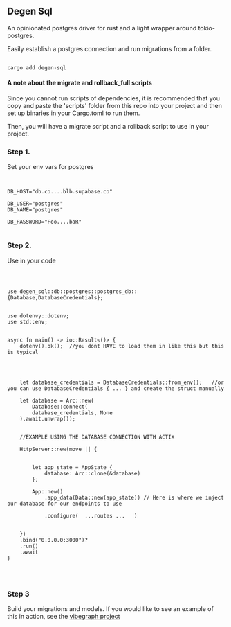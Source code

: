 ## Degen Sql 

An opinionated postgres driver for rust and a light wrapper around tokio-postgres. 

Easily establish a postgres connection and run migrations from a folder.  
 
 
 
```

cargo add degen-sql

```

 
#### A note about the migrate and rollback_full scripts 

Since you cannot run scripts of dependencies, it is recommended that you copy and paste the 'scripts' folder from this repo into your project and then set up binaries in your Cargo.toml to run them. 

Then, you will have a migrate script and a rollback script to use in your project. 




### Step 1.
Set your env vars for postgres 

```


DB_HOST="db.co....blb.supabase.co"

DB_USER="postgres"
DB_NAME="postgres"

DB_PASSWORD="Foo....baR"


```



### Step 2.
Use in your code 




```

 
 
use degen_sql::db::postgres::postgres_db::{Database,DatabaseCredentials};
  

use dotenvy::dotenv;
use std::env;
 
 
async fn main() -> io::Result<()> {
    dotenv().ok();  //you dont HAVE to load them in like this but this is typical 

   
 
   
    let database_credentials = DatabaseCredentials::from_env();   //or you can use DatabaseCredentials { ... } and create the struct manually
  
    let database = Arc::new(
        Database::connect(
        database_credentials, None
    ).await.unwrap());
      
  
    //EXAMPLE USING THE DATABASE CONNECTION WITH ACTIX 
     
    HttpServer::new(move || {
        

        let app_state = AppState {
            database: Arc::clone(&database) 
        };

        App::new()
            .app_data(Data::new(app_state)) // Here is where we inject our database for our endpoints to use 
             
            .configure(  ...routes ...   )
             
            
    })
    .bind("0.0.0.0:3000")?
    .run()
    .await
}




```


### Step 3 

Build your migrations and models.  If you would like to see an example of this in action, see the [vibegraph project](https://github.com/ethereumdegen/vibegraph-rs)
